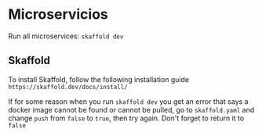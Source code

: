 # Microservicios

Run all microservices: `skaffold dev`

## Skaffold
To install Skaffold, follow the following installation guide `https://skaffold.dev/docs/install/`

If for some reason when you run `skaffold dev` you get an error that says a docker image cannot be found or cannot be pulled, go to `skaffold.yaml` and change `push` from `false` to `true`, then try again. Don't forget to return it to `false`